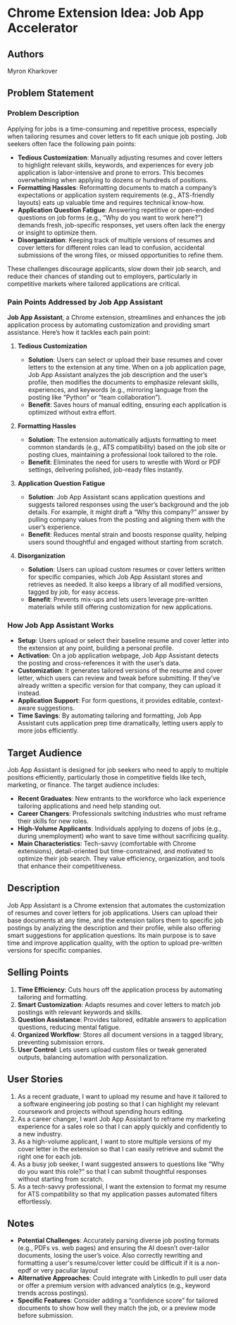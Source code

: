 # Chrome Extension Idea: Job App Accelerator

## Authors

Myron Kharkover

## Problem Statement

### Problem Description
Applying for jobs is a time-consuming and repetitive process, especially when tailoring resumes and cover letters to fit each unique job posting. Job seekers often face the following pain points:
- **Tedious Customization**: Manually adjusting resumes and cover letters to highlight relevant skills, keywords, and experiences for every job application is labor-intensive and prone to errors. This becomes overwhelming when applying to dozens or hundreds of positions.
- **Formatting Hassles**: Reformatting documents to match a company’s expectations or application system requirements (e.g., ATS-friendly layouts) eats up valuable time and requires technical know-how.
- **Application Question Fatigue**: Answering repetitive or open-ended questions on job forms (e.g., “Why do you want to work here?”) demands fresh, job-specific responses, yet users often lack the energy or insight to optimize them.
- **Disorganization**: Keeping track of multiple versions of resumes and cover letters for different roles can lead to confusion, accidental submissions of the wrong files, or missed opportunities to refine them.

These challenges discourage applicants, slow down their job search, and reduce their chances of standing out to employers, particularly in competitive markets where tailored applications are critical.

### Pain Points Addressed by Job App Assistant
**Job App Assistant**, a Chrome extension, streamlines and enhances the job application process by automating customization and providing smart assistance. Here’s how it tackles each pain point:

1. **Tedious Customization**
   - **Solution**: Users can select or upload their base resumes and cover letters to the extension at any time. When on a job application page, Job App Assistant analyzes the job description and the user’s profile, then modifies the documents to emphasize relevant skills, experiences, and keywords (e.g., mirroring language from the posting like “Python” or “team collaboration”).
   - **Benefit**: Saves hours of manual editing, ensuring each application is optimized without extra effort.

2. **Formatting Hassles**
   - **Solution**: The extension automatically adjusts formatting to meet common standards (e.g., ATS compatibility) based on the job site or posting clues, maintaining a professional look tailored to the role.
   - **Benefit**: Eliminates the need for users to wrestle with Word or PDF settings, delivering polished, job-ready files instantly.

3. **Application Question Fatigue**
   - **Solution**: Job App Assistant scans application questions and suggests tailored responses using the user’s background and the job details. For example, it might draft a “Why this company?” answer by pulling company values from the posting and aligning them with the user’s experience.
   - **Benefit**: Reduces mental strain and boosts response quality, helping users sound thoughtful and engaged without starting from scratch.

4. **Disorganization**
   - **Solution**: Users can upload custom resumes or cover letters written for specific companies, which Job App Assistant stores and retrieves as needed. It also keeps a library of all modified versions, tagged by job, for easy access.
   - **Benefit**: Prevents mix-ups and lets users leverage pre-written materials while still offering customization for new applications.

### How Job App Assistant Works
- **Setup**: Users upload or select their baseline resume and cover letter into the extension at any point, building a personal profile.
- **Activation**: On a job application webpage, Job App Assistant detects the posting and cross-references it with the user’s data.
- **Customization**: It generates tailored versions of the resume and cover letter, which users can review and tweak before submitting. If they’ve already written a specific version for that company, they can upload it instead.
- **Application Support**: For form questions, it provides editable, context-aware suggestions.
- **Time Savings**: By automating tailoring and formatting, Job App Assistant cuts application prep time dramatically, letting users apply to more jobs efficiently.

## Target Audience
Job App Assistant is designed for job seekers who need to apply to multiple positions efficiently, particularly those in competitive fields like tech, marketing, or finance. The target audience includes:
- **Recent Graduates**: New entrants to the workforce who lack experience tailoring applications and need help standing out.
- **Career Changers**: Professionals switching industries who must reframe their skills for new roles.
- **High-Volume Applicants**: Individuals applying to dozens of jobs (e.g., during unemployment) who want to save time without sacrificing quality.
- **Main Characteristics**: Tech-savvy (comfortable with Chrome extensions), detail-oriented but time-constrained, and motivated to optimize their job search. They value efficiency, organization, and tools that enhance their competitiveness.

## Description
Job App Assistant is a Chrome extension that automates the customization of resumes and cover letters for job applications. Users can upload their base documents at any time, and the extension tailors them to specific job postings by analyzing the description and their profile, while also offering smart suggestions for application questions. Its main purpose is to save time and improve application quality, with the option to upload pre-written versions for specific companies.

## Selling Points
1. **Time Efficiency**: Cuts hours off the application process by automating tailoring and formatting.
2. **Smart Customization**: Adapts resumes and cover letters to match job postings with relevant keywords and skills.
3. **Question Assistance**: Provides tailored, editable answers to application questions, reducing mental fatigue.
4. **Organized Workflow**: Stores all document versions in a tagged library, preventing submission errors.
5. **User Control**: Lets users upload custom files or tweak generated outputs, balancing automation with personalization.

## User Stories
1. As a recent graduate, I want to upload my resume and have it tailored to a software engineering job posting so that I can highlight my relevant coursework and projects without spending hours editing.
2. As a career changer, I want Job App Assistant to reframe my marketing experience for a sales role so that I can apply quickly and confidently to a new industry.
3. As a high-volume applicant, I want to store multiple versions of my cover letter in the extension so that I can easily retrieve and submit the right one for each job.
4. As a busy job seeker, I want suggested answers to questions like “Why do you want this role?” so that I can submit thoughtful responses without starting from scratch.
5. As a tech-savvy professional, I want the extension to format my resume for ATS compatibility so that my application passes automated filters effortlessly.

## Notes
- **Potential Challenges**: Accurately parsing diverse job posting formats (e.g., PDFs vs. web pages) and ensuring the AI doesn’t over-tailor documents, losing the user’s voice. Also correctly rewriting and formatting a user's resume/cover letter could be difficult if it is a non-epdf or very paculiar layout
- **Alternative Approaches**: Could integrate with LinkedIn to pull user data or offer a premium version with advanced analytics (e.g., keyword trends across postings).
- **Specific Features**: Consider adding a “confidence score” for tailored documents to show how well they match the job, or a preview mode before submission.
